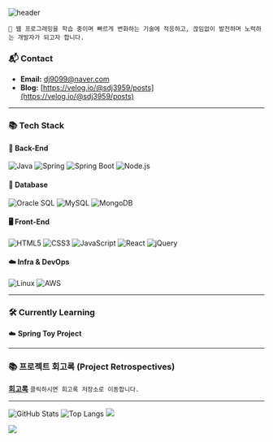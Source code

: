 <div aligny="100">
  
![header](https://capsule-render.vercel.app/api?type=waving&color=timeGradient&height=300&section=header&text=Shin%20Dong%20June&fontSize=40&fontAlign=70&fontAlignY=40&desc=Software%20Engineer&descSize=20&descAlign=70)
```
👋 웹 프로그래밍을 학습 중이며 빠르게 변화하는 기술에 적응하고, 끊임없이 발전하며 노력하는 개발자가 되고자 합니다.
```
### 📬 Contact

*   **Email:** dj9099@naver.com
*   **Blog:** [https://velog.io/@sdj3959/posts](https://velog.io/@sdj3959/posts)
***

### 📚 Tech Stack

#### 🧠 Back-End
![Java](https://img.shields.io/badge/Java-007396?style=flat&logo=openjdk&logoColor=white)
![Spring](https://img.shields.io/badge/Spring-6DB33F?style=flat&logo=Spring&logoColor=white)
![Spring Boot](https://img.shields.io/badge/Spring%20Boot-6DB33F?style=flat&logo=Spring-Boot&logoColor=white)
![Node.js](https://img.shields.io/badge/Node.js-339933?style=flat&logo=Node.js&logoColor=white)

#### 💾 Database
![Oracle SQL](https://img.shields.io/badge/Oracle-F80000?style=flat&logo=Oracle&logoColor=white)
![MySQL](https://img.shields.io/badge/MySQL-4479A1?style=flat&logo=MySQL&logoColor=white)
![MongoDB](https://img.shields.io/badge/MongoDB-47A248?style=flat&logo=MongoDB&logoColor=white)

#### 🖥️ Front-End
![HTML5](https://img.shields.io/badge/HTML5-E34F26?style=flat&logo=HTML5&logoColor=white)
![CSS3](https://img.shields.io/badge/CSS3-1572B6?style=flat&logo=CSS3&logoColor=white)
![JavaScript](https://img.shields.io/badge/JavaScript-F7DF1E?style=flat&logo=JavaScript&logoColor=black)
![React](https://img.shields.io/badge/React-61DAFB?style=flat&logo=React&logoColor=black)
![jQuery](https://img.shields.io/badge/jQuery-0769AD?style=flat&logo=jQuery&logoColor=white)

#### ☁️ Infra & DevOps
![Linux](https://img.shields.io/badge/Linux-FCC624?style=flat&logo=Linux&logoColor=black)
![AWS](https://img.shields.io/badge/AWS-232F3E?style=flat&logo=Amazon-AWS&logoColor=white)


---

### 🛠️ Currently Learning

☁️ **Spring Toy Project** <br>

---

### 📚 프로젝트 회고록 (Project Retrospectives)

**[회고록](https://github.com/sdj3959/my-retrospectives)** `클릭하시면 회고록 저장소로 이동합니다.`

---



![GitHub Stats](https://github-readme-stats.vercel.app/api?username=sdj3959&show_icons=true&theme=radical)
![Top Langs](https://github-readme-stats.vercel.app/api/top-langs/?username=sdj3959&layout=compact)
![](https://img.shields.io/github/followers/sdj3959?style=social) 

<img src="https://capsule-render.vercel.app/api?type=waving&color=timeGradient&section=footer" />

</div>
